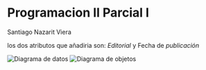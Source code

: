 # Programacion ll Parcial l

Santiago Nazarit Viera

los dos atributos que añadiria son: 
*Editorial* y Fecha de *publicación*

![Diagrama de datos](https://drive.google.com/file/d/1PYWhzwy5B24X7uh3i3hr5xTRex39Qxir/view)
![Diagrama de objetos](https://drive.google.com/file/d/1TpIAJlqnp1QjqX5XB7tMEySx_pJCn_lB/view?usp=drive_link)
